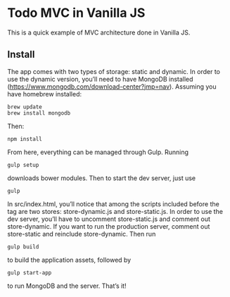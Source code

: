 # Todo MVC in Vanilla JS

This is a quick example of MVC architecture done in Vanilla JS.

## Install

The app comes with two types of storage: static and dynamic. In order to use the dynamic version, you’ll need to have MongoDB installed (https://www.mongodb.com/download-center?jmp=nav).
Assuming you have homebrew installed:

	brew update
	brew install mongodb

Then:

	npm install

From here, everything can be managed through Gulp. Running

	gulp setup

downloads bower modules. Then to start the dev server, just use

	gulp

In src/index.html, you’ll notice that among the scripts included before the </body> tag are two stores: store-dynamic.js and store-static.js. In order to use the dev server, you’ll have to uncomment store-static.js and comment out store-dynamic. If you want to run the production server, comment out store-static and reinclude store-dynamic. Then run

	gulp build

to build the application assets, followed by

	gulp start-app

to run MongoDB and the server. That’s it!